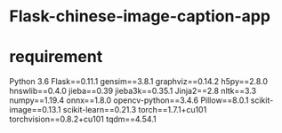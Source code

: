 # Flask-chinese-image-caption-app

# requirement
Python 3.6
Flask==0.11.1
gensim==3.8.1
graphviz==0.14.2
h5py==2.8.0
hnswlib==0.4.0
jieba==0.39
jieba3k==0.35.1
Jinja2==2.8
nltk==3.3
numpy==1.19.4
onnx==1.8.0
opencv-python==3.4.6
Pillow==8.0.1
scikit-image==0.13.1
scikit-learn==0.21.3
torch==1.7.1+cu101
torchvision==0.8.2+cu101
tqdm==4.54.1
